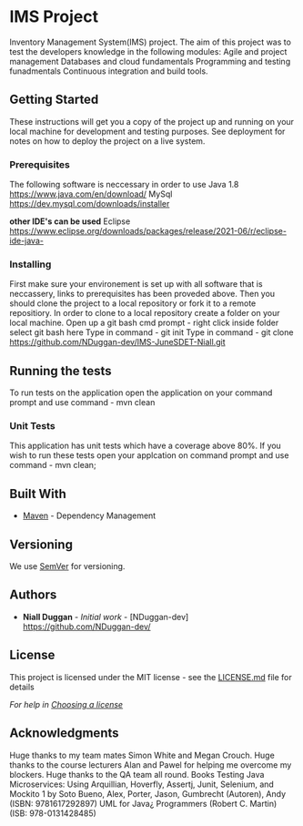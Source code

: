 
# IMS Project

Inventory Management System(IMS) project.
The aim of this project was to test the developers knowledge in the following modules:
Agile and project management
Databases and cloud fundamentals
Programming and testing funadmentals
Continuous integration and build tools.
## Getting Started

These instructions will get you a copy of the project up and running on your local machine for development and testing purposes. See deployment for notes on how to deploy the project on a live system.

### Prerequisites

The following software is neccessary in order to use 
Java 1.8 https://www.java.com/en/download/
MySql https://dev.mysql.com/downloads/installer

**other IDE's can be used**
Eclipse https://www.eclipse.org/downloads/packages/release/2021-06/r/eclipse-ide-java-


### Installing

First make sure your environement is set up with all software that is neccassery, links to prerequisites has been proveded above.
Then you should clone the project to a local repository or fork it to a remote repositiory.
In order to clone to a local repository create a folder on your local machine. 
Open up a git bash cmd prompt - right click inside folder select git bash here
Type in command - git init
Type in command - git clone https://github.com/NDuggan-dev/IMS-JuneSDET-Niall.git

## Running the tests

To run tests on the application open the application on your command prompt and use command - mvn clean

### Unit Tests 

This application has unit tests which have a coverage above 80%. If you wish to run these tests open your applcation on command prompt and use command - mvn clean;

## Built With

* [Maven](https://maven.apache.org/) - Dependency Management

## Versioning

We use [SemVer](http://semver.org/) for versioning.

## Authors

* **Niall Duggan** - *Initial work* - [NDuggan-dev] https://github.com/NDuggan-dev/

## License

This project is licensed under the MIT license - see the [LICENSE.md](LICENSE.md) file for details 

*For help in [Choosing a license](https://choosealicense.com/)*

## Acknowledgments

Huge thanks to my team mates Simon White and Megan Crouch.
Huge thanks to the course lecturers Alan and Pawel for helping me overcome my blockers.
Huge thanks to the QA team all round.
Books 
Testing Java Microservices: Using Arquillian, Hoverfly, Assertj, Junit, Selenium, and Mockito 1 by Soto Bueno, Alex, Porter, Jason, Gumbrecht (Autoren), Andy (ISBN: 9781617292897)
UML for Java¿ Programmers (Robert C. Martin) (ISB: 978-0131428485)


